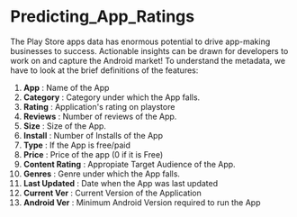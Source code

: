# Predicting_App_Ratings

The Play Store apps data has enormous potential to drive app-making businesses to success. Actionable insights can be drawn for developers to work on and capture the Android market!
To understand the metadata, we have to look at the brief definitions of the features:

1) **App** : Name of the App
2) **Category** : Category under which the App falls.
3) **Rating** : Application's rating on playstore
4) **Reviews** : Number of reviews of the App.
5) **Size** : Size of the App.
6) **Install** : Number of Installs of the App
7) **Type** : If the App is free/paid
8) **Price** : Price of the app (0 if it is Free)
9) **Content Rating** : Appropiate Target Audience of the App.
10) **Genres** : Genre under which the App falls.
11) **Last Updated** : Date when the App was last updated
12) **Current Ver** : Current Version of the Application
13) **Android Ver** : Minimum Android Version required to run the App
